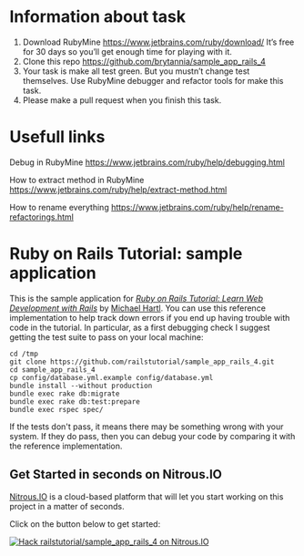 # Information about task
1. Download RubyMine https://www.jetbrains.com/ruby/download/ It’s free for 30 days so you’ll get enough time for playing with it.
2. Clone this repo https://github.com/brytannia/sample_app_rails_4
3. Your task is make all test green. But you mustn’t change test themselves. Use RubyMine debugger and refactor tools for make this task.
4. Please make a pull request when you finish this task. 

# Usefull links
Debug in RubyMine
https://www.jetbrains.com/ruby/help/debugging.html

How to extract method in RubyMine
https://www.jetbrains.com/ruby/help/extract-method.html

How to rename everything
https://www.jetbrains.com/ruby/help/rename-refactorings.html




# Ruby on Rails Tutorial: sample application

This is the sample application for
[*Ruby on Rails Tutorial: Learn Web Development with Rails*](http://railstutorial.org/)
by [Michael Hartl](http://michaelhartl.com/). You can use this reference implementation to help track down errors if you end up having trouble with code in the tutorial. In particular, as a first debugging check I suggest getting the test suite to pass on your local machine:

    cd /tmp
    git clone https://github.com/railstutorial/sample_app_rails_4.git
    cd sample_app_rails_4
    cp config/database.yml.example config/database.yml
    bundle install --without production
    bundle exec rake db:migrate
    bundle exec rake db:test:prepare
    bundle exec rspec spec/

If the tests don't pass, it means there may be something wrong with your system. If they do pass, then you can debug your code by comparing it with the reference implementation.

## Get Started in seconds on Nitrous.IO

[Nitrous.IO](https://www.nitrous.io/?utm_source=github.com&utm_campaign=railstutorial-sample_app_rails_4&utm_medium=hackonnitrous) is a cloud-based platform that will let you start working on this project in a matter of seconds.

Click on the button below to get started:

[![Hack railstutorial/sample_app_rails_4 on
Nitrous.IO](https://d3o0mnbgv6k92a.cloudfront.net/assets/hack-l-v1-3cc067e71372f6045e1949af9d96095b.png)](https://www.nitrous.io/hack_button?source=embed&runtime=rails&repo=railstutorial%2Fsample_app_rails_4&file_to_open=README.nitrous.md)
